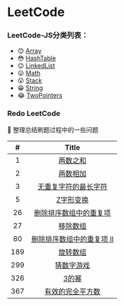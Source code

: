 # LeetCode
### LeetCode-JS分类列表：

+ :blush:   ​[Array](./notes/Array)
+ :flushed:   ​[HashTable](./notes/HashTable)
+ :wink:   ​[LinkedList](./notes/LinkedList)
+ :stuck_out_tongue:   ​[Math](./notes/Math)
+ :open_mouth:   ​[Stack](./notes/Stack)
+ :grin:   ​[String](./notes/String)
+ :joy:   ​[TwoPointers](./notes/TwoPointers)



### Redo LeetCode

:dart:  整理总结刷题过程中的一些问题​

| #          | Title      |
| :--------: | :--------: |
| 1 | [两数之和](https://github.com/kelosun/LeetCode/blob/master/notes/q%26a1%20%E4%B8%A4%E6%95%B0%E4%B9%8B%E5%92%8C.md) |
| 2 |      [两数相加](https://github.com/kelosun/LeetCode/blob/master/notes/q%26a2%20%E4%B8%A4%E6%95%B0%E7%9B%B8%E5%8A%A0.md)      |
| 3  | [无重复字符的最长字符](https://github.com/kelosun/LeetCode/blob/master/notes/q%26a3%20%E6%97%A0%E9%87%8D%E5%A4%8D%E5%AD%97%E7%AC%A6%E7%9A%84%E6%9C%80%E9%95%BF%E5%AD%97%E7%AC%A6.md) |
| 5 |     [Z字形变换](https://github.com/kelosun/LeetCode/blob/master/notes/q%26a5%20Z%E5%AD%97%E5%BD%A2%E5%8F%98%E6%8D%A2.md)     |
| 26 | [删除排序数组中的重复项](https://github.com/kelosun/LeetCode/blob/master/notes/q%2626%20%E5%88%A0%E9%99%A4%E6%8E%92%E5%BA%8F%E6%95%B0%E7%BB%84%E4%B8%AD%E7%9A%84%E9%87%8D%E5%A4%8D%E9%A1%B9.md) |
| 27  |      [移除数组](https://github.com/kelosun/LeetCode/blob/master/notes/q%2627%20%E7%A7%BB%E9%99%A4%E5%85%83%E7%B4%A0.md)      |
| 80| [删除排序数组中的重复项 Ⅱ](https://github.com/kelosun/LeetCode/blob/master/notes/q%2680%20%E5%88%A0%E9%99%A4%E6%8E%92%E5%BA%8F%E6%95%B0%E7%BB%84%E4%B8%AD%E7%9A%84%E9%87%8D%E5%A4%8D%E9%A1%B9%20II.md) |
| 189| [旋转数组](https://github.com/kelosun/LeetCode/blob/master/notes/q%26a%20189%20%E6%97%8B%E8%BD%AC%E6%95%B0%E7%BB%84.md) |
| 299| [猜数字游戏](https://github.com/kelosun/LeetCode/blob/master/notes/q%26a%20299%20%E7%8C%9C%E6%95%B0%E5%AD%97%E6%B8%B8%E6%88%8F.md) |
| 326 |    [3的幂](https://github.com/kelosun/LeetCode/blob/master/notes/q%26a326%203%E7%9A%84%E5%B9%82.md)    |
| 367 | [有效的完全平方数](https://github.com/kelosun/LeetCode/blob/master/notes/q%26a367%20%E6%9C%89%E6%95%88%E7%9A%84%E5%AE%8C%E5%85%A8%E5%B9%B3%E6%96%B9%E6%95%B0.md) |

